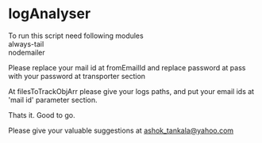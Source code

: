 # logAnalyser
To run this script need following modules
</br>always-tail
</br>nodemailer

Please replace your mail id at fromEmailId and replace password at pass with your password at transporter section

At filesToTrackObjArr please give your logs paths, and put your email ids at 'mail id' parameter section.

Thats it. Good to go.

Please give your valuable suggestions at ashok_tankala@yahoo.com
